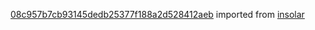 [08c957b7cb93145dedb25377f188a2d528412aeb](https://github.com/insolar/insolar/commit/08c957b7cb93145dedb25377f188a2d528412aeb) imported from [insolar](https://github.com/insolar/insolar)
